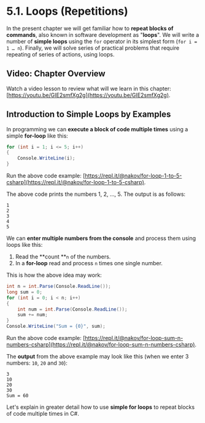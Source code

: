 # 5.1. Loops (Repetitions)

In the present chapter we will get familiar how to **repeat blocks of commands**, also known in software development as "**loops**". We will write a number of **simple loops** using the `for` operator in its simplest form (`for i = 1 … n`). Finally, we will solve series of practical problems that require repeating of series of actions, using loops.

## Video: Chapter Overview

Watch a video lesson to review what will we learn in this chapter: [https://youtu.be/GIE2smfXg2g](https://youtu.be/GIE2smfXg2g).

## Introduction to Simple Loops by Examples

In programming we can **execute a block of code multiple times** using a simple **for-loop** like this:

```csharp
for (int i = 1; i <= 5; i++)
{
    Console.WriteLine(i);
}
```

Run the above code example: [https://repl.it/@nakov/for-loop-1-to-5-csharp](https://repl.it/@nakov/for-loop-1-to-5-csharp).

The above code prints the numbers 1, 2, ..., 5. The output is as follows:

```
1
2
3
4
5
```

We can **enter multiple numbers from the console** and process them using loops like this:

1. Read the \*\*count \*\*`n` of the numbers.
2. In a **for-loop** read and process `n` times one single number.

This is how the above idea may work:

```csharp
int n = int.Parse(Console.ReadLine());
long sum = 0;
for (int i = 0; i < n; i++)
{
    int num = int.Parse(Console.ReadLine());
    sum += num;
}
Console.WriteLine("Sum = {0}", sum);
```

Run the above code example: [https://repl.it/@nakov/for-loop-sum-n-numbers-csharp](https://repl.it/@nakov/for-loop-sum-n-numbers-csharp).

The **output** from the above example may look like this (when we enter 3 numbers: `10`, `20` and `30`):

```
3
10
20
30
Sum = 60
```

Let's explain in greater detail how to use **simple for loops** to repeat blocks of code multiple times in C#.
